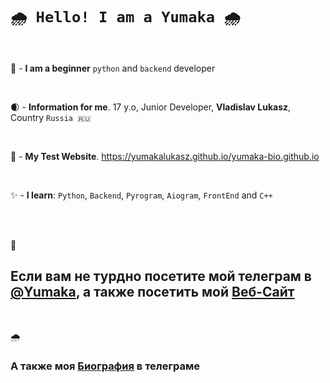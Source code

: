 #  `🌧️ Hello! I am a Yumaka 🌧️`
<br>
<img src="https://ru.files.fm/u/nmhadjzcq" alt="">


🍇 - **__I am a beginner__** `python` and `backend` developer

<br>

🌒 - **__Information for me__**. 17 y.o, Junior Developer, __Vladislav Lukasz__, Country `Russia 🇷🇺`

<br>

👾 - **__My Test Website__**. https://yumakalukasz.github.io/yumaka-bio.github.io

<br>

✨ - **__I learn__**: `Python`, `Backend`, `Pyrogram`, `Aiogram`, `FrontEnd` and `C++`

<br>
<br>

🔌 <h2>Если вам не турдно посетите мой телеграм в <a href="https://t.me/yumaka">@Yumaka</a>, а также посетить мой <a href="https://yumakalukasz.github.io/yumaka-bio.github.io">Веб-Сайт</a></h2>

<br>

🌧️ <h3>А также моя <a href="https://t.me/yumakabio">Биография</a> в телеграме</h3>
